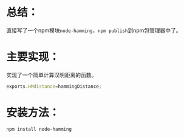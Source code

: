 总结：
==
直接写了一个npm模块`node-hamming`，`npm publish`到npm包管理器中了。

主要实现：
==
实现了一个简单计算汉明距离的函数。
```js
exports.HMdistance=hammingDistance;
```

安装方法：
==
```
npm install node-hamming
```
